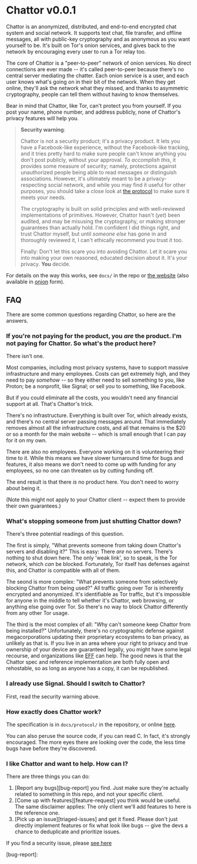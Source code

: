 # Chattor v0.0.1

Chattor is an anonymized, distributed, and end-to-end encrypted chat system and social network.
It supports text chat, file transfer, and offline messages, all with public-key cryptography and as anonymous as you want yourself to be.
It's built on Tor's onion services, and gives back to the network by encouraging every user to run a Tor relay too.

The core of Chattor is a "peer-to-peer" network of onion services.
No direct connections are ever made -- it's called peer-to-peer because there's no central server mediating the chatter.
Each onion service is a user, and each user knows what's going on in their bit of the network.
When they get online, they'll ask the network what they missed, and thanks to asymmetric cryptography, people can tell them without having to know themselves.

Bear in mind that Chattor, like Tor, can't protect you from yourself.
If you post your name, phone number, and address publicly, none of Chattor's privacy features will help you.

> **Security warning**:
>
> Chattor is not a security product; it's a privacy product.
> It lets you have a Facebook-like experience, without the Facebook-like tracking, and it tries pretty hard to make sure people can't know anything you don't post publicly, without your approval.
> *To accomplish this*, it provides some measure of security; namely, protections against unauthorized people being able to read messages or distinguish associations.
> However, it's ultimately meant to be a privacy-respecting social network, and while you may find it useful for other purposes, you should take a close look at [the protocol][website-protocol] to make sure it meets your needs.
>
> The cryptography is built on solid principles and with well-reviewed implementations of primitives.
> However, Chattor hasn't (*yet*) been audited, and may be misusing the cryptography, or making stronger guarantees than actually hold.
> I'm confident I did things right, and trust Chattor myself, but until *someone else* has gone in and thoroughly reviewed it, I can't ethically recommend you trust it too.
>
> Finally: Don't let this scare you into avoiding Chattor.
> Let it scare you into making your own reasoned, educated decision about it.
> It's your privacy.
> **You** decide.

For details on the way this works, see `docs/` in the repo or [the website][chattor-clear-site] (also available in [onion][chattor-onion-site] form).

## FAQ

There are some common questions regarding Chattor, so here are the answers.

### If you're not paying for the product, you *are* the product. I'm not paying for Chattor. So what's the product here?

There isn't one.

Most companies, including most privacy systems, have to support massive infrastructure and many employees.
Costs can get extremely high, and they need to pay *somehow* -- so they either need to sell something to you, like Proton; be a nonprofit, like Signal; or sell *you* to something, like Facebook.

But if you could eliminate all the costs, you wouldn't need any financial support at all.
That's Chattor's trick.

There's no infrastructure.
Everything is built over Tor, which already exists, and there's no central server passing messages around.
That immediately removes almost all the infrastructure costs, and all that remains is the $20 or so a month for the main website -- which is small enough that I can pay for it on my own.

There are also no employees.
Everyone working on it is volunteering their time to it.
While this means we have slower turnaround time for bugs and features, it also means we don't need to come up with funding for any employees, so no one can threaten us by cutting funding off.

The end result is that there *is* no product here.
You don't need to worry about being it.

(Note this might not apply to your Chattor client -- expect them to provide their own guarantees.)

### What's stopping someone from just shutting Chattor down?

There's three potential readings of this question.

The first is simply, "What prevents someone from taking down Chattor's servers and disabling it?"
This is easy:
There *are* no servers.
There's nothing to shut down here.
The only 'weak link', so to speak, is the Tor network, which *can* be blocked.
Fortunately, Tor itself has defenses against this, and Chattor is compatible with all of them.

The seond is more complex: "What prevents someone from selectively blocking Chattor from being used?"
All traffic going over Tor is inherently encrypted and anonymized.
It's identifiable as Tor traffic, but it's impossible for anyone in the middle to tell whether it's Chattor, web browsing, or anything else going over Tor.
So there's no way to block Chattor differently from any other Tor usage.

The third is the most complex of all: "Why can't someone keep Chattor from being installed?"
Unfortunately, there's no cryptographic defense against megacorporations updating their proprietary ecosystems to ban privacy, as unlikely as that is.
If you live in an area where your right to privacy and true ownership of your device are guaranteed legally, you might have some legal recourse, and organizations like [EFF] can help.
The good news is that the Chattor spec and reference implementation are both fully open and rehostable, so as long as anyone has a copy, it can be republished.

### I already use Signal. Should I switch to Chattor?

First, read the security warning above.



### How exactly does Chattor work?

The specification is in `docs/protocol/` in the repository, or online [here][website-protocol].

You can also peruse the source code, if you can read C.
In fact, it's strongly encouraged.
The more eyes there are looking over the code, the less time bugs have before they're discovered.

### I like Chattor and want to help. How can I?

There are three things you can do:

1.  [Report any bugs][bug-report] you find.
    Just make sure they're actually related to something in this repo, and not your specific client.
2.  [Come up with features][feature-request] you think would be useful.
    The same disclaimer applies:
    The only client we'll add features to here is the reference one.
3.  [Pick up an issue][triaged-issues] and get it fixed.
    Please don't just directly implement features or fix what look like bugs -- give the devs a chance to deduplicate and prioritize issues.

If you find a security issue, please [see here][insecurity]

  [chattor-clear-site]: https://chattor.prismatic.obloquy.work/
  [chattor-onion-site]: https://chattor.prismatic.obloquy.work/ "Okay, not yet. Soon though!"
  [EFF]: https://www.eff.org/
  [website-protocol]: https://chattor.prismatic.obloquy.work/protocol
  [insecurity]: https://prismatic.obloquy.work/insecurity
  [bug-report]: 
